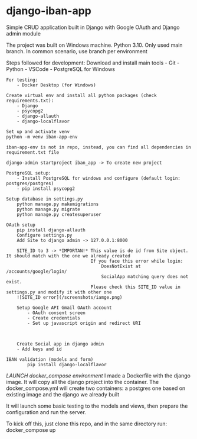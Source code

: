 # django-iban-app
Simple CRUD application built in Django with Google OAuth and Django admin module

The project was built on Windows machine. Python 3.10. Only used main branch. In common scenario, use branch per environment

Steps followed for development:
    Download and install main tools
        - Git
        - Python
        - VSCode
        - PostgreSQL for Windows

    For testing:
        - Docker Desktop (for Windows)

    Create virtual env and install all python packages (check requirements.txt):
        - Django
        - psycopg2
        - django-allauth
        - django-localflavor

    Set up and activate venv
    python -m venv iban-app-env

    iban-app-env is not in repo, instead, you can find all dependencies in requirement.txt file

    django-admin startproject iban_app -> To create new project

    PostgreSQL setup:
        - Install PostgreSQL for windows and configure (default login: postgres/postgres)
        - pip install psycopg2

    Setup database in settings.py
        python manage.py makemigrations 
        python manage.py migrate
        python manage.py createsuperuser 

    OAuth setup
        pip install django-allauth
        Configure settings.py
        Add Site to django admin -> 127.0.0.1:8000

        SITE_ID to 3 -> *IMPORTAN!* This value is de id from Site object. It should match with the one we already created
                                    If you face this error while login:
                                        DoesNotExist at /accounts/google/login/
                                        SocialApp matching query does not exist.
                                    Please check this SITE_ID value in settings.py and modify it with other one
        ![SITE_ID error](/screenshots/iamge.png)
        
        Setup Google API Gmail OAuth account
            - OAuth consent screen
            - Create credentials
            - Set up javascript origin and redirect URI


        
        Create Social app in django admin
        - Add keys and id
                
    IBAN validation (models and form)
            pip install django-localflavor

*LAUNCH docker_compose environment*
I made a Dockerfile with the django image. It will copy all the django project into the container.
The docker_compose.yml will create two containers: a postgres one based on existing image and the django we already built

It will launch some basic testing to the models and views, then prepare the configuration and run the server.

To kick off this, just clone this repo, and in the same directory run: docker_compose up

